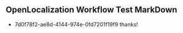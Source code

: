 ## OpenLocalization Workflow Test MarkDown
* 7d0f78f2-ae8d-4144-974e-0fd7201f19f9 thanks!

<!--HONumber=Jul16_HO2-->


